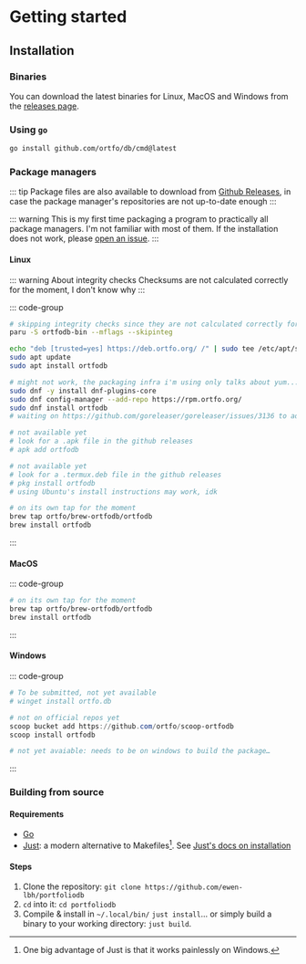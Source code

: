 # Getting started
## Installation
### Binaries

You can download the latest binaries for Linux, MacOS and Windows from the [releases page](https://github.com/ortfo/db/releases).

### Using `go`

```bash
go install github.com/ortfo/db/cmd@latest
```

### Package managers

::: tip
Package files are also available to download from [Github Releases](https://github.com/ortfo/db/releases), in case the package manager's repositories are not up-to-date enough
:::

::: warning
This is my first time packaging a program to practically all package managers. I'm not familiar with most of them. If the installation does not work, please [open an issue](https://github.com/ortfo/db/issues/new).
:::

#### Linux

::: warning About integrity checks
Checksums are not calculated correctly for the moment, I don't know why
:::

::: code-group

```bash [Arch Linux (AUR)]
# skipping integrity checks since they are not calculated correctly for the moment
paru -S ortfodb-bin --mflags --skipinteg
```

```bash [Ubuntu, Debian]
echo "deb [trusted=yes] https://deb.ortfo.org/ /" | sudo tee /etc/apt/sources.list.d/ortfo.list
sudo apt update
sudo apt install ortfodb
```

```bash [Fedora]
# might not work, the packaging infra i'm using only talks about yum...
sudo dnf -y install dnf-plugins-core
sudo dnf config-manager --add-repo https://rpm.ortfo.org/
sudo dnf install ortfodb
# waiting on https://github.com/goreleaser/goreleaser/issues/3136 to add it to COPR
```

```bash [Alpine Linux]
# not available yet
# look for a .apk file in the github releases
# apk add ortfodb
```

```bash [Termux]
# not available yet
# look for a .termux.deb file in the github releases
# pkg install ortfodb
# using Ubuntu's install instructions may work, idk
```

```bash [Others: with Homebrew]
# on its own tap for the moment
brew tap ortfo/brew-ortfodb/ortfodb
brew install ortfodb
```

:::

#### MacOS

::: code-group

```bash [Homebrew]
# on its own tap for the moment
brew tap ortfo/brew-ortfodb/ortfodb
brew install ortfodb
```

:::

#### Windows

::: code-group

```powershell [WinGet]
# To be submitted, not yet available
# winget install ortfo.db
```

```powershell [Scoop]
# not on official repos yet
scoop bucket add https://github.com/ortfo/scoop-ortfodb
scoop install ortfodb
```

```powershell [Chocolatey]
# not yet avaiable: needs to be on windows to build the package…
```

:::

### Building from source

#### Requirements

- [Go](https://go.dev)
- [Just](https://just.systems): a modern alternative to Makefiles[^1]. See [Just's docs on installation](https://github.com/casey/just?tab=readme-ov-file#installation)

#### Steps

1. Clone the repository: `git clone https://github.com/ewen-lbh/portfoliodb`
2. `cd` into it: `cd portfoliodb`
3. Compile & install in `~/.local/bin/` `just install`... or simply build a binary to your working directory: `just build`.

[^1]: One big advantage of Just is that it works painlessly on Windows.
